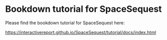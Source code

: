 # Bookdown tutorial for SpaceSequest

Please find the bookdown tutorial for SpaceSequest here:

https://interactivereport.github.io/SpaceSequest/tutorial/docs/index.html
